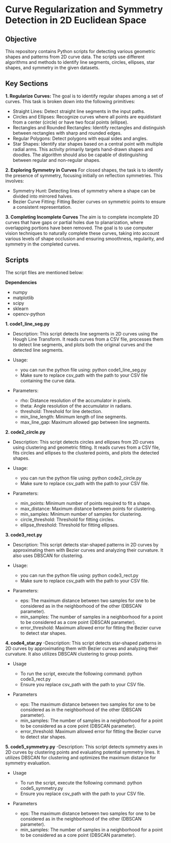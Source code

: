 # Curve Regularization and Symmetry Detection in 2D Euclidean Space
## Objective
This repository contains Python scripts for detecting various geometric shapes and patterns from 2D curve data. The scripts use different algorithms and methods to identify line segments, circles, ellipses, star shapes, and symmetry in the given datasets. 

## Key Sections
**1. Regularize Curves:**
The goal is to identify regular shapes among a set of curves. This task is broken down into the following primitives:

  - Straight Lines: Detect straight line segments in the input paths.
  - Circles and Ellipses: Recognize curves where all points are equidistant from a center (circle) or have two focal points (ellipse).
  - Rectangles and Rounded Rectangles: Identify rectangles and distinguish between rectangles with sharp and rounded edges.
  - Regular Polygons: Detect polygons with equal sides and angles.
  - Star Shapes: Identify star shapes based on a central point with multiple radial arms.
  This activity primarily targets hand-drawn shapes and doodles. The algorithm should also be capable of distinguishing between regular and non-regular shapes.

**2. Exploring Symmetry in Curves**
For closed shapes, the task is to identify the presence of symmetry, focusing initially on reflection symmetries. This involves:
  - Symmetry Hunt: Detecting lines of symmetry where a shape can be divided into mirrored halves.
  - Bezier Curve Fitting: Fitting Bezier curves on symmetric points to ensure a consistent representation.

**3. Completing Incomplete Curves**
The aim is to complete incomplete 2D curves that have gaps or partial holes due to planarization, where overlapping portions have been removed. The goal is to use computer vision techniques to naturally complete these curves, taking into account various levels of shape occlusion and ensuring smoothness, regularity, and symmetry in the completed curves.

## Scripts
The script files are mentioned below:<br>

**Dependencies**
- numpy
- matplotlib
- scipy
- sklearn
- opencv-python

**1. code1_line_seg.py**
  - Description: This script detects line segments in 2D curves using the Hough Line Transform. It reads curves from a CSV file, processes them to detect line segments, and plots both the original curves and the detected line segments.
    
- Usage:
  - you can run the python file using: python code1_line_seg.py
  - Make sure to replace csv_path with the path to your CSV file containing the curve data.
    
- Parameters:
  - rho: Distance resolution of the accumulator in pixels.
  - theta: Angle resolution of the accumulator in radians.
  - threshold: Threshold for line detection.
  - min_line_length: Minimum length of line segments.
  - max_line_gap: Maximum allowed gap between line segments.

**2. code2_circle.py**
- Description: This script detects circles and ellipses from 2D curves using clustering and geometric fitting. It reads curves from a CSV file, fits circles and ellipses to the clustered points, and plots the detected shapes.
 
- Usage: 
  - you can run the python file using: python code2_circle.py
  - Make sure to replace csv_path with the path to your CSV file.
 
- Parameters:
  - min_points: Minimum number of points required to fit a shape.
  - max_distance: Maximum distance between points for clustering.
  - min_samples: Minimum number of samples for clustering.
  - circle_threshold: Threshold for fitting circles.
  - ellipse_threshold: Threshold for fitting ellipses.

**3. code3_rect.py**
- Description: This script detects star-shaped patterns in 2D curves by approximating them with Bezier curves and analyzing their curvature. It also uses DBSCAN for clustering.
  
- Usage:
  - you can run the python file using: python code3_rect.py
  - Make sure to replace csv_path with the path to your CSV file.

- Parameters:
  - eps: The maximum distance between two samples for one to be considered as in the neighborhood of the other (DBSCAN parameter).
  - min_samples: The number of samples in a neighborhood for a point to be considered as a core point (DBSCAN parameter).
  - error_threshold: Maximum allowed error for fitting the Bezier curve to detect star shapes.

**4. code4_star.py**
-Description: This script detects star-shaped patterns in 2D curves by approximating them with Bezier curves and analyzing their curvature. It also utilizes DBSCAN clustering to group points.

- Usage
  - To run the script, execute the following command: python code3_rect.py
  - Ensure you replace csv_path with the path to your CSV file.

- Parameters
  - eps: The maximum distance between two samples for one to be considered as in the neighborhood of the other (DBSCAN parameter).
  - min_samples: The number of samples in a neighborhood for a point to be considered as a core point (DBSCAN parameter).
  - error_threshold: Maximum allowed error for fitting the Bezier curve to detect star shapes.

**5. code5_symmetry.py**
-Description: This script detects symmetry axes in 2D curves by clustering points and evaluating potential symmetry lines. It utilizes DBSCAN for clustering and optimizes the maximum distance for symmetry evaluation.
  
- Usage
  - To run the script, execute the following command: python code5_symmetry.py
  - Ensure you replace csv_path with the path to your CSV file.

- Parameters
  - eps: The maximum distance between two samples for one to be considered as in the neighborhood of the other (DBSCAN parameter).
  - min_samples: The number of samples in a neighborhood for a point to be considered as a core point (DBSCAN parameter).
